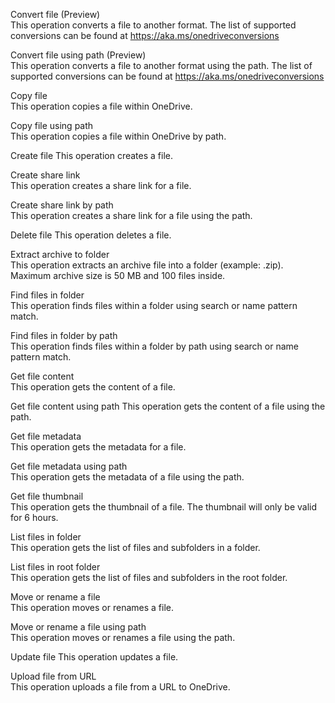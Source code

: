 Convert file (Preview)	
This operation converts a file to another format. The list of supported conversions can be found at https://aka.ms/onedriveconversions

Convert file using path (Preview)	
This operation converts a file to another format using the path. The list of supported conversions can be found at https://aka.ms/onedriveconversions

Copy file	
This operation copies a file within OneDrive.

Copy file using path	
This operation copies a file within OneDrive by path.

Create file	
This operation creates a file.

Create share link	
This operation creates a share link for a file.

Create share link by path	
This operation creates a share link for a file using the path.

Delete file	
This operation deletes a file.

Extract archive to folder	
This operation extracts an archive file into a folder (example: .zip). Maximum archive size is 50 MB and 100 files inside.

Find files in folder	
This operation finds files within a folder using search or name pattern match.

Find files in folder by path	
This operation finds files within a folder by path using search or name pattern match.

Get file content	
This operation gets the content of a file.

Get file content using path	
This operation gets the content of a file using the path.

Get file metadata	
This operation gets the metadata for a file.

Get file metadata using path	
This operation gets the metadata of a file using the path.

Get file thumbnail	
This operation gets the thumbnail of a file. The thumbnail will only be valid for 6 hours.

List files in folder	
This operation gets the list of files and subfolders in a folder.

List files in root folder	
This operation gets the list of files and subfolders in the root folder.

Move or rename a file	
This operation moves or renames a file.

Move or rename a file using path	
This operation moves or renames a file using the path.

Update file	
This operation updates a file.

Upload file from URL	
This operation uploads a file from a URL to OneDrive.